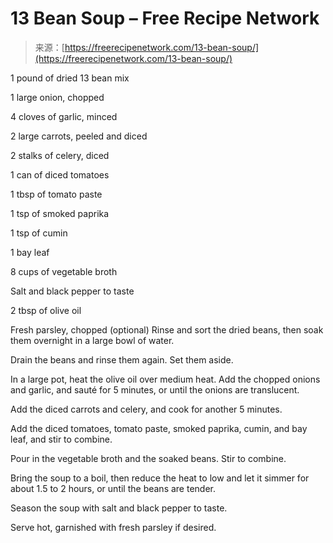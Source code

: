 <!--yml
category: 未分类
date: 2024-05-27 14:43:06
-->

# 13 Bean Soup – Free Recipe Network

> 来源：[https://freerecipenetwork.com/13-bean-soup/](https://freerecipenetwork.com/13-bean-soup/)

 1 pound of dried 13 bean mix

1 large onion, chopped

4 cloves of garlic, minced

2 large carrots, peeled and diced

2 stalks of celery, diced

1 can of diced tomatoes

1 tbsp of tomato paste

1 tsp of smoked paprika

1 tsp of cumin

1 bay leaf

8 cups of vegetable broth

Salt and black pepper to taste

2 tbsp of olive oil

Fresh parsley, chopped (optional)  Rinse and sort the dried beans, then soak them overnight in a large bowl of water.

Drain the beans and rinse them again. Set them aside.

In a large pot, heat the olive oil over medium heat. Add the chopped onions and garlic, and sauté for 5 minutes, or until the onions are translucent.

Add the diced carrots and celery, and cook for another 5 minutes.

Add the diced tomatoes, tomato paste, smoked paprika, cumin, and bay leaf, and stir to combine.

Pour in the vegetable broth and the soaked beans. Stir to combine.

Bring the soup to a boil, then reduce the heat to low and let it simmer for about 1.5 to 2 hours, or until the beans are tender.

Season the soup with salt and black pepper to taste.

Serve hot, garnished with fresh parsley if desired.